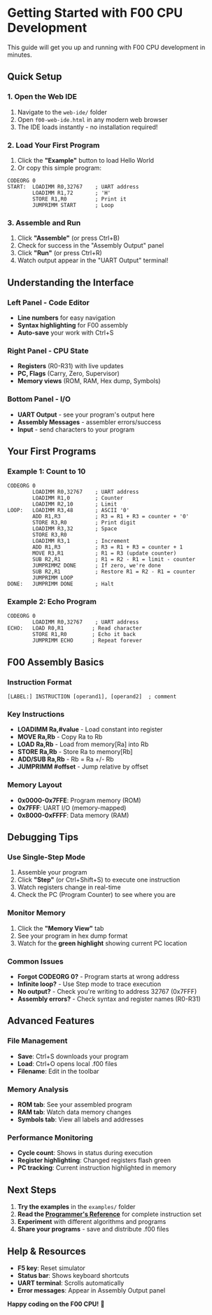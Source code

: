 # Getting Started with F00 CPU Development

This guide will get you up and running with F00 CPU development in minutes.

## Quick Setup

### 1. Open the Web IDE
1. Navigate to the `web-ide/` folder
2. Open `f00-web-ide.html` in any modern web browser
3. The IDE loads instantly - no installation required!

### 2. Load Your First Program
1. Click the **"Example"** button to load Hello World
2. Or copy this simple program:

```assembly
CODEORG 0
START:  LOADIMM R0,32767    ; UART address
        LOADIMM R1,72       ; 'H' 
        STORE R1,R0         ; Print it
        JUMPRIMM START      ; Loop
```

### 3. Assemble and Run
1. Click **"Assemble"** (or press Ctrl+B)
2. Check for success in the "Assembly Output" panel
3. Click **"Run"** (or press Ctrl+R)
4. Watch output appear in the "UART Output" terminal!

## Understanding the Interface

### Left Panel - Code Editor
- **Line numbers** for easy navigation
- **Syntax highlighting** for F00 assembly
- **Auto-save** your work with Ctrl+S

### Right Panel - CPU State
- **Registers** (R0-R31) with live updates
- **PC, Flags** (Carry, Zero, Supervisor)
- **Memory views** (ROM, RAM, Hex dump, Symbols)

### Bottom Panel - I/O
- **UART Output** - see your program's output here
- **Assembly Messages** - assembler errors/success
- **Input** - send characters to your program

## Your First Programs

### Example 1: Count to 10
```assembly
CODEORG 0
        LOADIMM R0,32767    ; UART address
        LOADIMM R1,0        ; Counter
        LOADIMM R2,10       ; Limit
LOOP:   LOADIMM R3,48       ; ASCII '0'
        ADD R1,R3           ; R3 = R1 + R3 = counter + '0'
        STORE R3,R0         ; Print digit
        LOADIMM R3,32       ; Space
        STORE R3,R0
        LOADIMM R3,1        ; Increment
        ADD R1,R3           ; R3 = R1 + R3 = counter + 1  
        MOVE R3,R1          ; R1 = R3 (update counter)
        SUB R2,R1           ; R1 = R2 - R1 = limit - counter
        JUMPRIMMZ DONE      ; If zero, we're done
        SUB R2,R1           ; Restore R1 = R2 - R1 = counter
        JUMPRIMM LOOP
DONE:   JUMPRIMM DONE       ; Halt
```

### Example 2: Echo Program  
```assembly
CODEORG 0
        LOADIMM R0,32767    ; UART address
ECHO:   LOAD R0,R1         ; Read character
        STORE R1,R0        ; Echo it back
        JUMPRIMM ECHO      ; Repeat forever
```

## F00 Assembly Basics

### Instruction Format
```assembly
[LABEL:] INSTRUCTION [operand1], [operand2]  ; comment
```

### Key Instructions
- **LOADIMM Ra,#value** - Load constant into register
- **MOVE Ra,Rb** - Copy Ra to Rb  
- **LOAD Ra,Rb** - Load from memory[Ra] into Rb
- **STORE Ra,Rb** - Store Ra to memory[Rb]
- **ADD/SUB Ra,Rb** - Rb = Ra +/- Rb
- **JUMPRIMM #offset** - Jump relative by offset

### Memory Layout
- **0x0000-0x7FFE**: Program memory (ROM)
- **0x7FFF**: UART I/O (memory-mapped)  
- **0x8000-0xFFFF**: Data memory (RAM)

## Debugging Tips

### Use Single-Step Mode
1. Assemble your program
2. Click **"Step"** (or Ctrl+Shift+S) to execute one instruction
3. Watch registers change in real-time
4. Check the PC (Program Counter) to see where you are

### Monitor Memory
1. Click the **"Memory View"** tab
2. See your program in hex dump format
3. Watch for the **green highlight** showing current PC location

### Common Issues
- **Forgot CODEORG 0?** - Program starts at wrong address
- **Infinite loop?** - Use Step mode to trace execution  
- **No output?** - Check you're writing to address 32767 (0x7FFF)
- **Assembly errors?** - Check syntax and register names (R0-R31)

## Advanced Features

### File Management
- **Save**: Ctrl+S downloads your program
- **Load**: Ctrl+O opens local .f00 files
- **Filename**: Edit in the toolbar

### Memory Analysis
- **ROM tab**: See your assembled program
- **RAM tab**: Watch data memory changes
- **Symbols tab**: View all labels and addresses

### Performance Monitoring
- **Cycle count**: Shows in status during execution
- **Register highlighting**: Changed registers flash green
- **PC tracking**: Current instruction highlighted in memory

## Next Steps

1. **Try the examples** in the `examples/` folder
2. **Read the [Programmer's Reference](F00-CPU-Programmers-Reference.md)** for complete instruction set
3. **Experiment** with different algorithms and programs
4. **Share your programs** - save and distribute .f00 files

## Help & Resources

- **F5 key**: Reset simulator  
- **Status bar**: Shows keyboard shortcuts
- **UART terminal**: Scrolls automatically
- **Error messages**: Appear in Assembly Output panel

**Happy coding on the F00 CPU!** 🚀